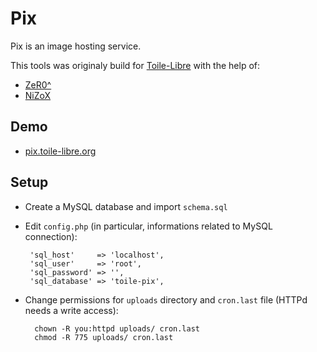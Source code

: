 Pix
===============

Pix is an image hosting service.

This tools was originaly build for [Toile-Libre](http://www.toile-libre.org) with the help of:
* [ZeR0^](zero@toile-libre.org)
* [NiZoX](nizox@alterinet.org) 


Demo
------------------

* [pix.toile-libre.org](http://pix.toile-libre.org)


Setup
------------------

*  Create a MySQL database and import `schema.sql`

*  Edit `config.php` (in particular, informations related to MySQL connection):

        'sql_host'     => 'localhost',
        'sql_user'     => 'root',
        'sql_password' => '',
        'sql_database' => 'toile-pix',

* Change permissions for `uploads` directory and `cron.last` file (HTTPd needs a write access):

        chown -R you:httpd uploads/ cron.last
        chmod -R 775 uploads/ cron.last
